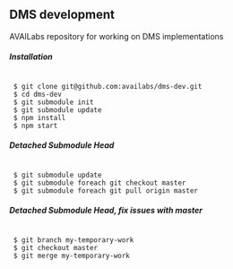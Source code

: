 ## DMS development


AVAILabs repository for working on DMS implementations

##### Installation

```

 $ git clone git@github.com:availabs/dms-dev.git 
 $ cd dms-dev
 $ git submodule init
 $ git submodule update
 $ npm install
 $ npm start

```


##### Detached Submodule Head

```

 $ git submodule update 
 $ git submodule foreach git checkout master 
 $ git submodule foreach git pull origin master

```

##### Detached Submodule Head, fix issues with master

```

 $ git branch my-temporary-work
 $ git checkout master
 $ git merge my-temporary-work
 
```